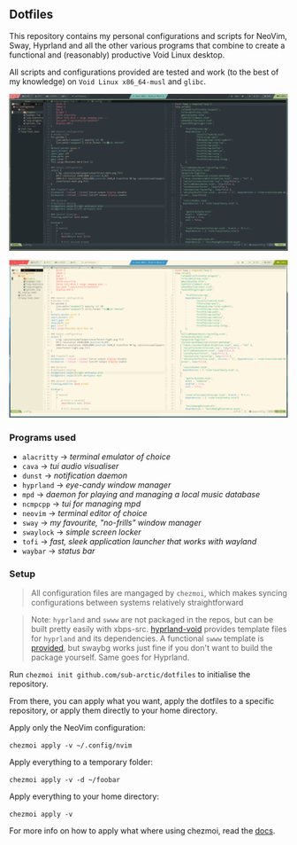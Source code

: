 ## Dotfiles
This repository contains my personal configurations and scripts for NeoVim, Sway, Hyprland and all the other various programs that combine to create a functional and (reasonably) productive Void Linux desktop.

All scripts and configurations provided are tested and work (to the best of my knowledge) on `Void Linux x86_64-musl` and `glibc`. 

![A picture of a dark window manager](https://github.com/sub-arctic/dotfiles/blob/02c7acdd2835d96e3af781983493efba98402b1d/pictures/screenshots/1715472454_grim_alloutputs.png)

![A picture of a light window manager](https://github.com/sub-arctic/dotfiles/blob/main/pictures/screenshots/1715472458_grim_alloutputs.png)

### Programs used
- `alacritty` → *terminal emulator of choice*
- `cava` → *tui audio visualiser*
- `dunst` → *notification daemon*
- `hyprland` → *eye-candy window manager*
- `mpd` → *daemon for playing and managing a local music database*
- `ncmpcpp` → *tui for managing mpd*
- `neovim` → *terminal editor of choice*
- `sway` → *my favourite, "no-frills" window manager*
- `swaylock` → *simple screen locker*
- `tofi` → *fast, sleek application launcher that works with wayland*
- `waybar` → *status bar*

### Setup
> All configuration files are mangaged by `chezmoi`, which makes syncing configurations between systems relatively straightforward

> Note: `hyprland` and `swww` are not packaged in the repos, but can be built pretty easily with xbps-src. [hyprland-void](https://github.com/Makrennel/hyprland-void) provides template files for `hyprland` and its dependencies. A functional `swww` template is [provided](https://github.com/sub-arctic/dotfiles/blob/main/srcpkgs/swww/template), but swaybg works just fine if you don't want to build the package yourself. Same goes for Hyprland.

Run `chezmoi init github.com/sub-arctic/dotfiles` to initialise the repository. 

From there, you can apply what you want, apply the dotfiles to a specific repository, or apply them directly to your home directory.

Apply only the NeoVim configuration:

```chezmoi apply -v ~/.config/nvim```

Apply everything to a temporary folder:

```chezmoi apply -v -d ~/foobar```

Apply everything to your home directory:

```chezmoi apply -v```

For more info on how to apply what where using chezmoi, read the [docs](https://www.chezmoi.io/).


